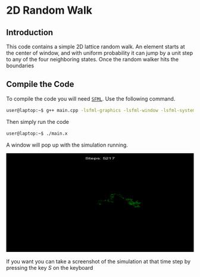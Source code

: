 # 2D Random Walk 

## Introduction 

This code contains a simple 2D lattice random walk. An element starts at the center of window, and with uniform probability it can jump by a unit step to any of the four neighboring states. Once the random walker hits the boundaries 

## Compile the Code 
To compile the code you will need [`SFML`](https://www.sfml-dev.org/download/). Use the following command. 

```bash 
user@laptop:~$ g++ main.cpp -lsfml-graphics -lsfml-window -lsfml-system -o main.x 
```

Then simply run the code 
```bash
user@laptop:~$ ./main.x
```

A window will pop up with the simulation running. 

![](./screenshot_5218.png)

If you want you can take a screenshot of the simulation at that time step by pressing the key *S* on the keyboard